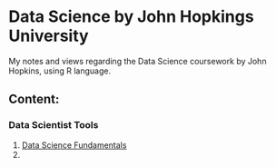 # Data Science by John Hopkings University

My notes and views regarding the Data Science coursework by John Hopkins, using R language.

## Content:

### Data Scientist Tools
1. [Data Science Fundamentals](https://github.com/cauabernardino/Data-Science-By-John-Hopkins/blob/master/01%20-%20Data%20Scientist%20Tools/Lesson%2001.md)
2. 
<!--stackedit_data:
eyJoaXN0b3J5IjpbLTQwNDQ4MTkzMV19
-->